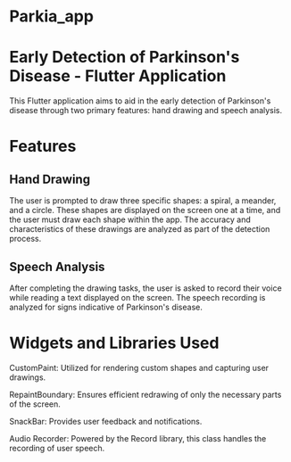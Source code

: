 # Parkia_app
# Early Detection of Parkinson's Disease - Flutter Application
This Flutter application aims to aid in the early detection of Parkinson's disease through two primary features: hand drawing and speech analysis.

# Features
## Hand Drawing
The user is prompted to draw three specific shapes: a spiral, a meander, and a circle. These shapes are displayed on the screen one at a time, and the user must draw each shape within the app. The accuracy and characteristics of these drawings are analyzed as part of the detection process.

## Speech Analysis
After completing the drawing tasks, the user is asked to record their voice while reading a text displayed on the screen. The speech recording is analyzed for signs indicative of Parkinson's disease.

# Widgets and Libraries Used
CustomPaint: Utilized for rendering custom shapes and capturing user drawings.

RepaintBoundary: Ensures efficient redrawing of only the necessary parts of the screen.

SnackBar: Provides user feedback and notifications.

Audio Recorder: Powered by the Record library, this class handles the recording of user speech.

